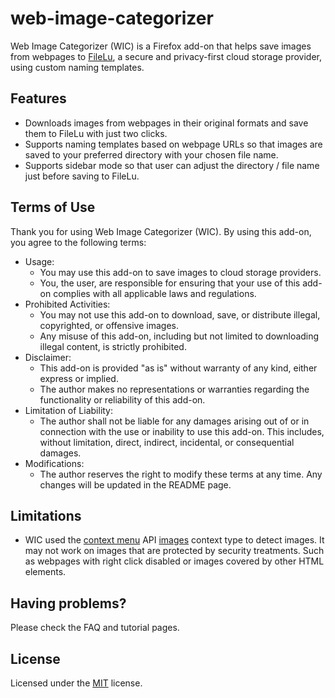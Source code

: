 # web-image-categorizer

Web Image Categorizer (WIC) is a Firefox add-on that helps save images from webpages to [FileLu](https://filelu.com/5155514948.html), a secure and privacy-first cloud storage provider, using custom naming templates.

## Features
* Downloads images from webpages in their original formats and save them to FileLu with just two clicks.
* Supports naming templates based on webpage URLs so that images are saved to your preferred directory with your chosen file name.
* Supports sidebar mode so that user can adjust the directory / file name just before saving to FileLu.

## Terms of Use
Thank you for using Web Image Categorizer (WIC). By using this add-on, you agree to the following terms:

* Usage:
  * You may use this add-on to save images to cloud storage providers.
  * You, the user, are responsible for ensuring that your use of this add-on complies with all applicable laws and regulations.
* Prohibited Activities:
  * You may not use this add-on to download, save, or distribute illegal, copyrighted, or offensive images.
  * Any misuse of this add-on, including but not limited to downloading illegal content, is strictly prohibited.
* Disclaimer:
  * This add-on is provided "as is" without warranty of any kind, either express or implied.
  * The author makes no representations or warranties regarding the functionality or reliability of this add-on.
* Limitation of Liability:
  * The author shall not be liable for any damages arising out of or in connection with the use or inability to use this add-on. This includes, without limitation, direct, indirect, incidental, or consequential damages.
* Modifications:
  * The author reserves the right to modify these terms at any time. Any changes will be updated in the README page.

## Limitations
* WIC used the [context menu](https://developer.mozilla.org/en-US/docs/Mozilla/Add-ons/WebExtensions/user_interface/Context_menu_items) API [images](https://developer.mozilla.org/en-US/docs/Mozilla/Add-ons/WebExtensions/API/menus/ContextType) context type to detect images. It may not work on images that are protected by security treatments. Such as webpages with right click disabled or images covered by other HTML elements.

## Having problems?
Please check the FAQ and tutorial pages.

## License
Licensed under the [MIT](http://www.opensource.org/licenses/mit-license.php) license.
